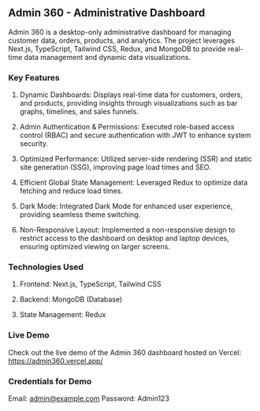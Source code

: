 ## Admin 360 - Administrative Dashboard

Admin 360 is a desktop-only administrative dashboard for managing customer data, orders, products, and analytics. The project leverages Next.js, TypeScript, Tailwind CSS, Redux, and MongoDB to provide real-time data management and dynamic data visualizations.

### Key Features
  1. Dynamic Dashboards: Displays real-time data for customers, orders, and products, providing insights through visualizations such as bar graphs, timelines, and sales funnels.

  2. Admin Authentication & Permissions: Executed role-based access control (RBAC) and secure authentication with JWT to enhance system security.

  3. Optimized Performance: Utilized server-side rendering (SSR) and static site generation (SSG), improving page load times and SEO.

  4. Efficient Global State Management: Leveraged Redux to optimize data fetching and reduce load times.

  5. Dark Mode: Integrated Dark Mode for enhanced user experience, providing seamless theme switching.

  6. Non-Responsive Layout: Implemented a non-responsive design to restrict access to the dashboard on desktop and laptop devices, ensuring optimized viewing on larger screens.

### Technologies Used
  1. Frontend: Next.js, TypeScript, Tailwind CSS
     
  2. Backend: MongoDB (Database)
  
  3. State Management: Redux

### Live Demo
Check out the live demo of the Admin 360 dashboard hosted on Vercel: https://admin360.vercel.app/

### Credentials for Demo
Email: admin@example.com
Password: Admin123
